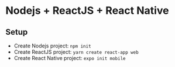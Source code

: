 # Nodejs + ReactJS + React Native

## Setup

* Create Nodejs project: `npm init`
* Create ReactJS project: `yarn create react-app web`
* Create React Native project: `expo init mobile`
